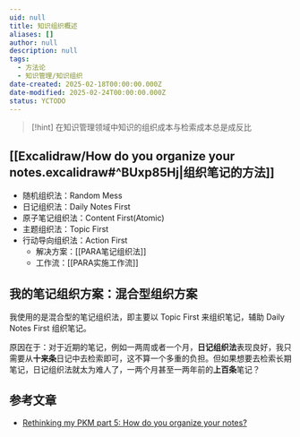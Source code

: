 ```yaml
---
uid: null
title: 知识组织概述
aliases: []
author: null
description: null
tags:
  - 方法论
  - 知识管理/知识组织
date-created: 2025-02-18T00:00:00.000Z
date-modified: 2025-02-24T00:00:00.000Z
status: YCTODO
---
```


> [!hint]
> 在知识管理领域中知识的组织成本与检索成本总是成反比

## [[Excalidraw/How do you organize your notes.excalidraw#^BUxp85Hj|组织笔记的方法]]

- 随机组织法：Random Mess
- 日记组织法：Daily Notes First
- 原子笔记组织法：Content First(Atomic)
- 主题组织法：Topic First
- 行动导向组织法：Action First
	- 解决方案：[[PARA笔记组织法]]
	- 工作流：[[PARA实施工作流]]

## 我的笔记组织方案：混合型组织方案

我使用的是混合型的笔记组织法，即主要以 Topic First 来组织笔记，辅助 Daily Notes First 组织笔记。

原因在于：对于近期的笔记，例如一两周或者一个月，**日记组织法**表现良好，我只需要从**十来条**日记中去检索即可，这不算一个多重的负担。但如果想要去检索长期笔记，日记组织法就太为难人了，一两个月甚至一两年前的**上百条**笔记？

## 参考文章

- [Rethinking my PKM part 5: How do you organize your notes?](https://www.youtube.com/watch?v=AtdAAD47aQY&t=602s)
